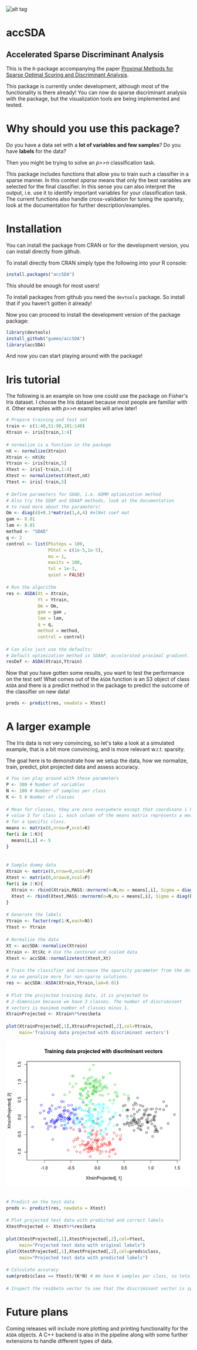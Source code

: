
![alt tag](https://travis-ci.org/gumeo/accSDA.svg?branch=master)

# accSDA
## Accelerated Sparse Discriminant Analysis

This is the `R`-package accompanying the paper [Proximal Methods for Sparse Optimal Scoring and Discriminant Analysis](https://arxiv.org/pdf/1705.07194.pdf).

This package is currently under development, although most of the functionality is there already! You can now do sparse discriminant analysis with the package, but the visualization tools are being implemented and tested.

# Why should you use this package?

Do you have a data set with a **lot of variables and few samples**? Do you have **labels** for the data? 

Then you might be trying to solve an *p>>n* classification task.

This package includes functions that allow you to train such a classifier in a sparse manner. In this context *sparse* means that only the best variables are selected for the final classifier. In this sense you can also interpret the output, i.e. use it to identify important variables for your classification task. The current functions also handle cross-validation for tuning the sparsity, look at the documentation for further description/examples.

# Installation

You can install the package from CRAN or for the development version, you can install directly from github.

To install directly from CRAN simply type the following into your R console:
```R
install.packages("accSDA")
```
This should be enough for most users!

To install packages from github you need the `devtools` package. So install that if you haven't gotten it already!

Now you can proceed to install the development version of the package package:
```R
library(devtools)
install_github("gumeo/accSDA")
library(accSDA)
```
And now you can start playing around with the package!

# Iris tutorial

The following is an example on how one could use the package on Fisher's Iris dataset. I choose the Iris dataset because most people are familiar with it. Other examples with *p>>n* examples will arive later!

```R
# Prepare training and test set
train <- c(1:40,51:90,101:140)
Xtrain <- iris[train,1:4]

# normalize is a function in the package
nX <- normalize(Xtrain)
Xtrain <- nX$Xc
Ytrain <- iris[train,5]
Xtest <- iris[-train,1:4]
Xtest <- normalizetest(Xtest,nX)
Ytest <- iris[-train,5]
     
# Define parameters for SDAD, i.e. ADMM optimization method
# Also try the SDAP and SDAAP methods, look at the documentation
# to read more about the parameters!
Om <- diag(4)+0.1*matrix(1,4,4) #elNet coef mat
gam <- 0.01
lam <- 0.01
method <- "SDAD"
q <- 2
control <- list(PGsteps = 100,
                PGtol = c(1e-5,1e-5),
                mu = 1,
                maxits = 100,
                tol = 1e-3,
                quiet = FALSE)
     
# Run the algorithm
res <- ASDA(Xt = Xtrain,
            Yt = Ytrain,
            Om = Om,
            gam = gam ,
            lam = lam,
            q = q,
            method = method,
            control = control)
     
# Can also just use the defaults:
# Default optimization method is SDAAP, accelerated proximal gradient.
resDef <- ASDA(Xtrain,Ytrain)
```
Now that you have gotten some results, you want to test the performance on the test set! What comes out of the `ASDA` function is an S3 object of class `ASDA` and there is a predict method in the package to predict the outcome of the classifier on new data!

```R
preds <- predict(res, newdata = Xtest)
```

# A larger example

The Iris data is not very convincing, so let's take a look at a simulated example, that is a bit more convincing, and is more relevant w.r.t. sparsity.

The goal here is to demonstrate how we setup the data, how we normalize, train, predict, plot projected data and assess accuracy.

```R
# You can play around with these parameters
P <- 300 # Number of variables
N <- 100 # Number of samples per class
K <- 5 # Number of classes

# Mean for classes, they are zero everywhere except that coordinate i has
# value 3 for class i, each column of the means matrix represents a mean
# for a specific class.
means <- matrix(0,nrow=P,ncol=K)
for(i in 1:K){
  means[i,i] <- 5
}


# Sample dummy data
Xtrain <- matrix(0,nrow=0,ncol=P)
Xtest <- matrix(0,nrow=0,ncol=P)
for(i in 1:K){
  Xtrain <- rbind(Xtrain,MASS::mvrnorm(n=N,mu = means[,i], Sigma = diag(P)))
  Xtest <- rbind(Xtest,MASS::mvrnorm(n=N,mu = means[,i], Sigma = diag(P)))
}

# Generate the labels
Ytrain <- factor(rep(1:K,each=N))
Ytest <- Ytrain

# Normalize the data
Xt <- accSDA::normalize(Xtrain)
Xtrain <- Xt$Xc # Use the centered and scaled data
Xtest <- accSDA::normalizetest(Xtest,Xt)

# Train the classifier and increase the sparsity parameter from the default
# so we penalize more for non-sparse solutions.
res <- accSDA::ASDA(Xtrain,Ytrain,lam=0.01)

# Plot the projected training data, it is projected to
# 2-dimension because we have 3 classes. The number of discriminant
# vectors is maximum number of classes minus 1.
XtrainProjected <- Xtrain%*%res$beta

plot(XtrainProjected[,1],XtrainProjected[,2],col=Ytrain,
     main='Training data projected with discriminant vectors')
```
![Picture of plot above](./inst/pic1.png)
```R

# Predict on the test data
preds <- predict(res, newdata = Xtest)

# Plot projected test data with predicted and correct labels
XtestProjected <- Xtest%*%res$beta

plot(XtestProjected[,1],XtestProjected[,2],col=Ytest,
     main="Projected test data with original labels")
plot(XtestProjected[,1],XtestProjected[,2],col=preds$class,
     main="Projected test data with predicted labels")

# Calculate accuracy
sum(preds$class == Ytest)/(K*N) # We have N samples per class, so total K*N

# Inspect the res$beta vector to see that the discriminant vector is sparse
```

# Future plans

Coming releases will include more plotting and printing functionality for the `ASDA` objects. A C++ backend is also in the pipeline along with some further extensions to handle different types of data.
